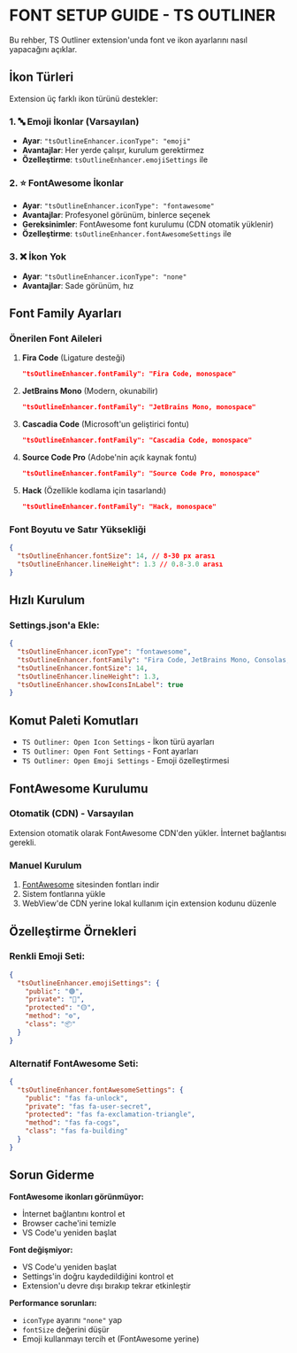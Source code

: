 # FONT SETUP GUIDE - TS OUTLINER

Bu rehber, TS Outliner extension'unda font ve ikon ayarlarını nasıl yapacağını açıklar.

## İkon Türleri

Extension üç farklı ikon türünü destekler:

### 1. 🔤 Emoji İkonlar (Varsayılan)

- **Ayar**: `"tsOutlineEnhancer.iconType": "emoji"`
- **Avantajlar**: Her yerde çalışır, kurulum gerektirmez
- **Özelleştirme**: `tsOutlineEnhancer.emojiSettings` ile

### 2. ⭐ FontAwesome İkonlar

- **Ayar**: `"tsOutlineEnhancer.iconType": "fontawesome"`
- **Avantajlar**: Profesyonel görünüm, binlerce seçenek
- **Gereksinimler**: FontAwesome font kurulumu (CDN otomatik yüklenir)
- **Özelleştirme**: `tsOutlineEnhancer.fontAwesomeSettings` ile

### 3. ❌ İkon Yok

- **Ayar**: `"tsOutlineEnhancer.iconType": "none"`
- **Avantajlar**: Sade görünüm, hız

## Font Family Ayarları

### Önerilen Font Aileleri

1. **Fira Code** (Ligature desteği)

   ```json
   "tsOutlineEnhancer.fontFamily": "Fira Code, monospace"
   ```

2. **JetBrains Mono** (Modern, okunabilir)

   ```json
   "tsOutlineEnhancer.fontFamily": "JetBrains Mono, monospace"
   ```

3. **Cascadia Code** (Microsoft'un geliştirici fontu)

   ```json
   "tsOutlineEnhancer.fontFamily": "Cascadia Code, monospace"
   ```

4. **Source Code Pro** (Adobe'nin açık kaynak fontu)

   ```json
   "tsOutlineEnhancer.fontFamily": "Source Code Pro, monospace"
   ```

5. **Hack** (Özellikle kodlama için tasarlandı)
   ```json
   "tsOutlineEnhancer.fontFamily": "Hack, monospace"
   ```

### Font Boyutu ve Satır Yüksekliği

```json
{
  "tsOutlineEnhancer.fontSize": 14, // 8-30 px arası
  "tsOutlineEnhancer.lineHeight": 1.3 // 0.8-3.0 arası
}
```

## Hızlı Kurulum

### Settings.json'a Ekle:

```json
{
  "tsOutlineEnhancer.iconType": "fontawesome",
  "tsOutlineEnhancer.fontFamily": "Fira Code, JetBrains Mono, Consolas, monospace",
  "tsOutlineEnhancer.fontSize": 14,
  "tsOutlineEnhancer.lineHeight": 1.3,
  "tsOutlineEnhancer.showIconsInLabel": true
}
```

## Komut Paleti Komutları

- `TS Outliner: Open Icon Settings` - İkon türü ayarları
- `TS Outliner: Open Font Settings` - Font ayarları
- `TS Outliner: Open Emoji Settings` - Emoji özelleştirmesi

## FontAwesome Kurulumu

### Otomatik (CDN) - Varsayılan

Extension otomatik olarak FontAwesome CDN'den yükler. İnternet bağlantısı gerekli.

### Manuel Kurulum

1. [FontAwesome](https://fontawesome.com/) sitesinden fontları indir
2. Sistem fontlarına yükle
3. WebView'de CDN yerine lokal kullanım için extension kodunu düzenle

## Özelleştirme Örnekleri

### Renkli Emoji Seti:

```json
{
  "tsOutlineEnhancer.emojiSettings": {
    "public": "🟢",
    "private": "🔴",
    "protected": "🟡",
    "method": "⚙️",
    "class": "📦"
  }
}
```

### Alternatif FontAwesome Seti:

```json
{
  "tsOutlineEnhancer.fontAwesomeSettings": {
    "public": "fas fa-unlock",
    "private": "fas fa-user-secret",
    "protected": "fas fa-exclamation-triangle",
    "method": "fas fa-cogs",
    "class": "fas fa-building"
  }
}
```

## Sorun Giderme

**FontAwesome ikonları görünmüyor:**

- İnternet bağlantını kontrol et
- Browser cache'ini temizle
- VS Code'u yeniden başlat

**Font değişmiyor:**

- VS Code'u yeniden başlat
- Settings'in doğru kaydedildiğini kontrol et
- Extension'u devre dışı bırakıp tekrar etkinleştir

**Performance sorunları:**

- `iconType` ayarını `"none"` yap
- `fontSize` değerini düşür
- Emoji kullanmayı tercih et (FontAwesome yerine)
